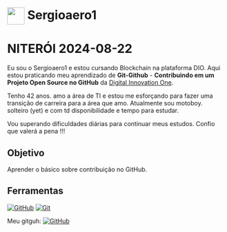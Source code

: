 <h1>
    <a href="https://www.dio.me/">
     <img align="center" width="40px" src="https://hermes.digitalinnovation.one/assets/diome/logo-minimized.png"></a>
    <span> Sergioaero1 </span>
</h1>

<h1> NITERÓI 2024-08-22 </h1>

Eu sou o Sergioaero1 e estou cursando Blockchain na plataforma DIO. Aqui estou praticando meu aprendizado de **Git-Github** - **Contribuindo em um Projeto Open Source no GitHub** da [Digital Innovation One](https://www.dio.me/).

Tenho 42 anos. amo a área de TI e estou me esforçando para fazer uma transição de carreira para a área que amo. Atualmente sou motoboy. solteiro (yet) e com td disponibilidade e tempo para estudar.

Vou superando dificuldades diárias para continuar meus estudos. Confio que valerá a pena !!!

## Objetivo
Aprender o básico sobre contribuição no GitHub.

## Ferramentas
[![GitHub](https://img.shields.io/badge/GitHub-000?style=for-the-badge&logo=github&logoColor=30A3DC)](https://docs.github.com/)
[![Git](https://img.shields.io/badge/Git-000?style=for-the-badge&logo=git&logoColor=E94D5F)](https://git-scm.com/doc) 

Meu gitguh: [![GitHub](https://img.shields.io/badge/GitHub-100000?style=for-the-badge&logo=github&logoColor=white)](https://github.com/Sergioaero1)

